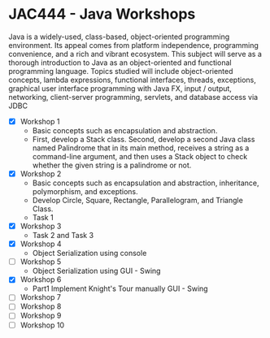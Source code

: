 # JAC444 - Java Workshops
Java is a widely-used, class-based, object-oriented programming environment. Its appeal comes from platform independence, programming convenience, and a rich and vibrant ecosystem. This subject will serve as a thorough introduction to Java as an object-oriented and functional programming language. Topics studied will include object-oriented concepts, lambda expressions, functional interfaces, threads, exceptions, graphical user interface programming with Java FX, input / output, networking, client-server programming, servlets, and database access via JDBC

- [x] Workshop 1
   -  Basic concepts such as encapsulation and abstraction.
   -  First, develop a Stack class. Second, develop a second Java class named Palindrome that in its main method, receives a string as a command-line argument, and then uses a Stack object to check whether the given string is a palindrome or not.
- [x] Workshop 2
   -  Basic concepts such as encapsulation and abstraction, inheritance, polymorphism, and exceptions.
   -  Develop Circle, Square, Rectangle, Parallelogram, and Triangle Class.
   -  Task 1
- [x] Workshop 3
   -  Task 2 and Task 3
- [x] Workshop 4
   -  Object Serialization using console
- [ ] Workshop 5
   -  Object Serialization using GUI - Swing
- [x] Workshop 6
   - Part1 Implement Knight's Tour manually GUI - Swing
- [ ] Workshop 7
- [ ] Workshop 8
- [ ] Workshop 9 
- [ ] Workshop 10
